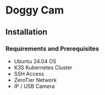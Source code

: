 # Doggy Cam

## Installation

### Requirements and Prerequisites

- Ubuntu 24.04 OS
- K3S Kubernetes Cluster
- SSH Access
- ZeroTier Network
- IP / USB Camera
